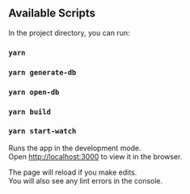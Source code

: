 ## Available Scripts

In the project directory, you can run:

### `yarn`

### `yarn generate-db`

### `yarn open-db`

### `yarn build`

### `yarn start-watch`

Runs the app in the development mode.\
Open [http://localhost:3000](http://localhost:3000) to view it in the browser.

The page will reload if you make edits.\
You will also see any lint errors in the console.
